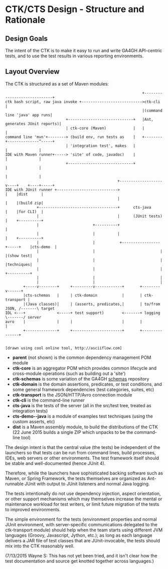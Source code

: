 # CTK/CTS Design - Structure and Rationale

## Design Goals

The intent of the CTK is to make it easy to run and write GA4GH API-centric tests, and to use the test results in various reporting environments.

## Layout Overview

The CTK is structured as a set of Maven modules:
```
                                                             +-----------------------------+
ctk bash script, raw java invoke +--------------------------->ctk-cli                      |
                                                             |(command line 'java' app runs|
                           +-----------------------------+   |Ant, generates JUnit reports)|
                           | ctk-core (Maven)            |   |                             |
command line 'mvn'+--------> (build env, run tests as    |   +--------+--------------^-----+
                           | 'integration test', makes   |            |              |      
IDE with Maven runner+-----> 'site' of code, javadoc)    |            |              |
                           +-----------------------------+            |              |      
                                                                      |              |      
                                                  +-------------------v----+    +----+-----+
IDE with JUnit runner +--------------------------->                        |    |dist      |
                                                  |                        |    |(build zip|
              +-----------------------------------+      cts-java          |    |for CLI)  |
              |                                   |      (JUnit tests)     |    +----------+
              |                        +----------+                        |                
              |                        |          |                        |    +----------+            
              |                        |           +-----------------+-----+    |cts-demo  |            
              |                        |                             |          |(show test|            
              |                        |                             |          |techniques|            
              |                        |                             |          +----------+            
              |                        |                             |                      
              |                        |                             |                      
        +-----v--------+     +---------v------------+       +--------v------+               
        |cts-schemas   |     | ctk-domain           |       | ctk-transport |         
        |(Java classes)|     | (asserts, predicates,|       | to/from JSON, /-------\ target
IDL <---+              <-----+ test support)        <-------+ logging       \-------/ server       
avro    |              |     |                      |       |               |               
        +--------------+     +----------------------+       +---------------+               


[drawn using cool online tool, http://asciiflow.com]
```

- **parent** (not shown) is the common dependency management POM module
- **ctk-core** is an aggregator POM which provides common lifecycle and cross-module operations (such as building out a 'site')
- **ctk-schemas** is some variation of the GA4GH [schemas](https://github.com/ga4gh/schemas) repository
- **ctk-domain** is the domain assertions, predicates, or test conditions, and some general framework dependencies (test categories, suites, etc)
- **ctk-transport** is the JSON/HTTP/Avro connection module
- **ctk-cli** is the command-line runner 
- **cts-java** is the tests of the server (all in the src/test tree, treated as integration tests)
- **cts-demo--java** is a module of examples test techniques (using the custom asserts, etc)
- **dist** is a Maven assembly module, to build the distributions of the CTK (22 June 2015
builds a single ZIP which unpacks to be the command-line tool)

The design intent is that the central value (the tests) be independent of the launchers so that
tests can be run from command lines, build processes, IDEs, web servers or other environments. The
test framework itself should be stable and well-documented (hence JUnit 4).

Therefore, while the launchers have sophisticated backing software such as Maven, or Spring Framework,
the tests themselves are organized as Ant-runnable JUnit with output to JUnit listeners and normal
Java logging.

The tests intentionally do not use dependency injection, aspect orientation, or other support
mechanisms which may themselves increase the mental or maintenance workload for test writers,
or limit future migration of the tests to improved environments.

The simple environment for the tests (environment properties and normal JUnit environment, with
server-specific communications delegated to the ctk-transport module) should help when the team
starts using different JVM languages (Groovy, Javascript, Jython, etc.); as long as each
language delivers a JAR file of test classes that are JUnit-invocable, the tests should mix into the
CTK reasonably well.

(7/13/2015 Wayne S: This has not yet been tried, and it isn't clear how the test documentation and
source get knotted together across languages.)
